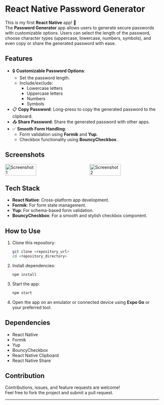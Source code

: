 
# React Native Password Generator

This is my first **React Native** app! 🚀  
The **Password Generator** app allows users to generate secure passwords with customizable options. Users can select the length of the password, choose character types (uppercase, lowercase, numbers, symbols), and even copy or share the generated password with ease.

## Features

- 🔒 **Customizable Password Options**:
  - Set the password length.
  - Include/exclude:
    - Lowercase letters
    - Uppercase letters
    - Numbers
    - Symbols
- 📋 **Copy Password**: Long-press to copy the generated password to the clipboard.
- 📤 **Share Password**: Share the generated password with other apps.
- ✅ **Smooth Form Handling**:
  - Form validation using **Formik** and **Yup**.
  - Checkbox functionality using **BouncyCheckbox**.

## Screenshots
<div style="display: flex; justify-content: space-between;">
  <img src="https://github.com/user-attachments/assets/699d6dd0-ea90-4398-9da8-c88ed6c9b29d" alt="Screenshot 1" width="45%">
  <img src="https://github.com/user-attachments/assets/964cdbec-ded0-4196-8b8c-b08bd6ddb749" alt="Screenshot 2" width="45%">
</div>

## Tech Stack

- **React Native**: Cross-platform app development.
- **Formik**: For form state management.
- **Yup**: For schema-based form validation.
- **BouncyCheckbox**: For a smooth and stylish checkbox component.

## How to Use

1. Clone this repository:  
   ```bash
   git clone <repository_url>
   cd <repository_directory>
   ```
2. Install dependencies:  
   ```bash
   npm install
   ```
3. Start the app:
   ```bash
   npm start
   ```
4. Open the app on an emulator or connected device using **Expo Go** or your preferred tool.

## Dependencies

- React Native
- Formik
- Yup
- BouncyCheckbox
- React Native Clipboard
- React Native Share

## Contribution

Contributions, issues, and feature requests are welcome!  
Feel free to fork the project and submit a pull request.

---
